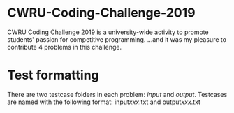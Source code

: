 # CWRU-Coding-Challenge-2019
CWRU Coding Challenge 2019 is a university-wide activity to promote students' passion for competitive programming.
...and it was my pleasure to contribute 4 problems in this challenge.

# Test formatting
There are two testcase folders in each problem: <i>input</i> and <i>output</i>.
Testcases are named with the following format: input<i>xxx</i>.txt and output<i>xxx</i>.txt
